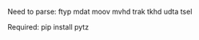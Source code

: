 Need to parse:
ftyp
mdat
moov
    mvhd
    trak
        tkhd
        udta
        tsel

Required: 
pip install pytz